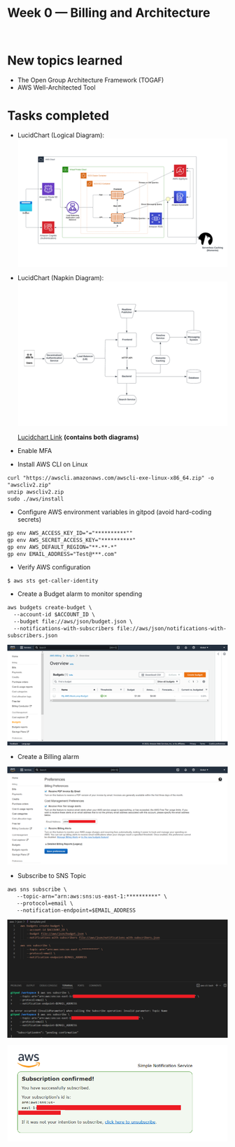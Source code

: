 # Week 0 — Billing and Architecture
<br />

# New topics learned
 - The Open Group Architecture Framework (TOGAF)
 - AWS Well-Architected Tool


# Tasks completed
 - LucidChart (Logical Diagram): 
   ![Logical Diagram](Week0/Crudder%20Logical.png)
 - LucidChart (Napkin Diagram): 
   ![Napkin Diagram](Week0/Crudder%20Napkin.png)
   
   [Lucidchart Link](https://lucid.app/lucidchart/d435e356-e576-428c-8abd-39ae4522374a/edit?invitationId=inv_0e61e914-b561-49b1-8f42-1f8495406c28) **(contains both diagrams)**

 - Enable MFA

 - Install AWS CLI on Linux

```
curl "https://awscli.amazonaws.com/awscli-exe-linux-x86_64.zip" -o "awscliv2.zip"
unzip awscliv2.zip
sudo ./aws/install
```
 - Configure AWS environment variables in gitpod (avoid hard-coding secrets)

```
gp env AWS_ACCESS_KEY_ID="="**********""
gp env AWS_SECRET_ACCESS_KEY="**********"
gp env AWS_DEFAULT_REGION="**-**-*"
gp env EMAIL_ADDRESS="Test@***.com"
```
 - Verify AWS configuration 

```
$ aws sts get-caller-identity
```
 - Create a Budget alarm to monitor spending

  ```
aws budgets create-budget \
    --account-id $ACCOUNT_ID \
    --budget file://aws/json/budget.json \
    --notifications-with-subscribers file://aws/json/notifications-with-subscribers.json
 ```
 
  ![Create Budget](Week0/3.%20Create%20Budget.png) 

 - Create a Billing alarm 
 
  ![Billing Alarm](Week0/4.%20Billing%20Alarm.png) 
  
 - Subscribe to SNS Topic

 ```
 aws sns subscribe \
    --topic-arn="arn:aws:sns:us-east-1:**********" \
    --protocol=email \
    --notification-endpoint=$EMAIL_ADDRESS
 ```
  ![Subscribe to SNS Topic](Week0/1.%20Subscribe%20to%20SNS%20Topic.png) 

  ![Confirm Topic](Week0/2.%20Confirm%20SNS%20Topic.png) 
  


